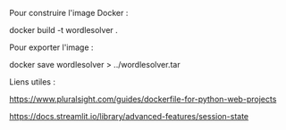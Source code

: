 Pour construire l'image Docker :

docker build -t wordlesolver .

Pour exporter l'image : 

docker save wordlesolver > ../wordlesolver.tar

Liens utiles :

https://www.pluralsight.com/guides/dockerfile-for-python-web-projects

https://docs.streamlit.io/library/advanced-features/session-state